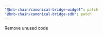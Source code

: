 ```yaml
---
"@bnb-chain/canonical-bridge-widget": patch
"@bnb-chain/canonical-bridge-sdk": patch
---
```


Remove unused code
